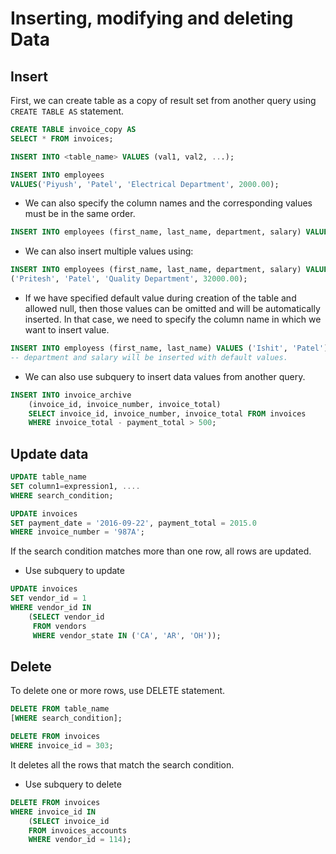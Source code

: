 # Inserting, modifying and deleting Data

## Insert

First, we can create table as a copy of result set from another query using `CREATE TABLE AS` statement.

```sql
CREATE TABLE invoice_copy AS 
SELECT * FROM invoices;
```

```sql
INSERT INTO <table_name> VALUES (val1, val2, ...);
```

```sql
INSERT INTO employees
VALUES('Piyush', 'Patel', 'Electrical Department', 2000.00);
```

- We can also specify the column names and the corresponding values must be in the same order.

```sql
INSERT INTO employees (first_name, last_name, department, salary) VALUES ('Piyush', 'Patel', 'Electrical Department', 2000.00);
```

- We can also insert multiple values using:

```sql
INSERT INTO employees (first_name, last_name, department, salary) VALUES ('Piyush', 'Patel', 'Electrical Department', 2000.00),
('Pritesh', 'Patel', 'Quality Department', 32000.00);
```

- If we have specified default value during creation of the table and allowed null, then those values can be omitted and will be automatically inserted. In that case, we need to specify the column name in which we want to insert value.

```sql
INSERT INTO employess (first_name, last_name) VALUES ('Ishit', 'Patel');
-- department and salary will be inserted with default values.
```

- We can also use subquery to insert data values from another query.

```sql
INSERT INTO invoice_archive
    (invoice_id, invoice_number, invoice_total) 
    SELECT invoice_id, invoice_number, invoice_total FROM invoices
    WHERE invoice_total - payment_total > 500;
```

## Update data

```sql
UPDATE table_name 
SET column1=expression1, ....
WHERE search_condition;
```

```sql
UPDATE invoices
SET payment_date = '2016-09-22', payment_total = 2015.0
WHERE invoice_number = '987A';
```

If the search condition matches more than one row, all rows are updated.

- Use subquery to update

```sql
UPDATE invoices
SET vendor_id = 1
WHERE vendor_id IN
    (SELECT vendor_id
     FROM vendors
     WHERE vendor_state IN ('CA', 'AR', 'OH'));
```

## Delete

To delete one or more rows, use DELETE statement.

```sql
DELETE FROM table_name
[WHERE search_condition];
```

```sql
DELETE FROM invoices
WHERE invoice_id = 303;
```

It deletes all the rows that match the search condition.

- Use subquery to delete

```sql
DELETE FROM invoices
WHERE invoice_id IN
    (SELECT invoice_id
    FROM invoices_accounts
    WHERE vendor_id = 114);
```

